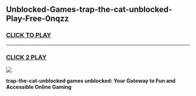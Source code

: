 
## Unblocked-Games-trap-the-cat-unblocked-Play-Free-0nqzz
<h3>
<a href="https://premium76.site?title=trap-the-cat-unblocked&ref=20M">CLICK TO PLAY</a></h3>
<hr>

<h3>
<a href="https://premium76.site?title=trap-the-cat-unblocked&ref=20M">CLICK 2 PLAY</a>
  
</h3>

<a href="https://premium76.site?title=trap-the-cat-unblocked&ref=19M"><img src="https://clearcache.store/games.png"></a>


**trap-the-cat-unblocked games unblocked: Your Gateway to Fun and Accessible Online Gaming**

